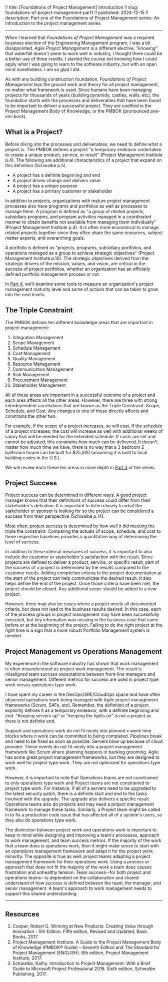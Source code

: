 !! title: [Foundations of Project Management] Introduction
!! slug: foundations-of-project-management-part1
!! published: 2024-12-15
!! description: Part one of the Foundations of Project Management series: An introduction to the project management series

---

When I learned that _Foundations of Project Management_ was a required business elective of the
Engineering Management program, I was a bit disappointed. _Agile Project Management_ is a different
elective; _"knowing"_ that waterfall doesn't seem to work well in industry, I thought there could be
a better use of three credits. I started the course not knowing how I could apply what I was going
to learn to the software industry, but with an open mind nonetheless. I am so glad I did.

As with any building construction foundation, _Foundations of Project Management_ lays the ground
work and theory for all project management, no matter what framework is used. Since humans have been
managing projects for thousands of years (building pyramids, castles, walls, etc), the foundation
starts with the processes and deliverables that have been found to be important to deliver a
successful project. They are codified in the Project Management Body of Knowledge, or the PMBOK
(pronounced _pee-em-bock_).


## What is a Project?

Before diving into the processes and deliverables, we need to define what a project is. The PMBOK
defines a project "a temporary endeavor undertaken to create a unique product, service, or result"
(Project Management Institute p.4). The following are additional characteristics of a project that
expand on this definition (Schwalbe p.5).

- A project has a definite beginning and end
- A project drives change and delivers value
- A project has a unique purpose
- A project has a primary customer or stakeholder

In addition to projects, organizations with mature project management processes also have programs
and portfolios as well as processes to manage them. A program is defined as "a group of related
projects, subsidiary programs, and program activities managed in a coordinated manner to obtain
benefits not available from managing them individually" (Project Management Institute p.4). It is
often more economical to manage related projects together since they often share the same resources,
subject matter experts, and overarching goals.

A portfolio is defined as "projects, programs, subsidiary portfolios, and operations managed as a
group to achieve strategic objectives" (Project Management Institute p.16). The strategic objectives
derived from the strategic drivers of the mission, values, and vision, are critical in the success
of project portfolios, whether an organization has an officially defined portfolio management
process or not.

In [Part 4](), we'll examine some tools to measure an organization's project management maturity
level and some of actions that can be taken to grow into the next levels.


## The Triple Constraint

The PMBOK defines ten different knowledge areas that are important in project management:

1. Integration Management
2. Scope Management
3. Schedule Management
4. Cost Management
5. Quality Management
6. Resource Management
7. Communication Management
8. Risk Management
9. Procurement Management
10. Stakeholder Management

All of these areas are important in a successful outcome of a project and each area affects all the
other areas. However, there are three with strong interdependent correlations that are known as the
Triple Constraint: Scope, Schedule, and Cost. Any changes to one of these directly affects and
constrains the other two.

For example, if the scope of a project increases, so will cost. If the schedule of a project
increases, the cost will increase as well with additional weeks of salary that will be needed for
the extended schedule. If costs are set and cannot be adjusted, this constrains how much can be
delivered. It doesn't matter how much time we have, there is no way that a 3 bedroom 2 bathroom
house can be built for $25,000 (assuming it is built to local building codes in the U.S.).

We will review each these ten areas in more depth in 
[Part 3](/posts/foundations-of-project-management-part3) of the series.


## Project Success

Project success can be determined in different ways. A good project manager knows that their
definitions of success could differ from their stakeholder's definition. It is important to listen
closely to what the stakeholder or sponsor is looking for so the project can be considered a success
from their perspective (Schwalbe p.14). 

Most often, project success is determined by how well it did meeting the triple the constraint.
Comparing the actuals of scope, schedule, and cost to there respective baselines provides a
quantitative way of determining the level of success.

In addition to these internal measures of success, it is important to also include the customer or
stakeholder's satisfaction with the result. Since projects are defined to deliver a product,
service, or specific result, part of the success of a project is determined by the results compared
to the customer needs. Adding completion criteria to the project documentation at the start of the
project can help communicate the desired result. It also helps define the end of the project. Once
those criteria have been met, the project should be closed. Any additional scope should be added to
a new project.

However, there may also be cases where a project meets all documented criteria, but does not lead to
the business results desired. In this case, each of the process groups in project management may
have been successfully executed, but key information was missing in the business case that came
before or at the beginning of the project. Failing to do the right project at the right time is a
sign that a more robust Portfolio Management system is needed.


## Project Management vs Operations Management

My experience in the software industry has shown that work management is often misunderstood as
project work management. The result is misaligned team success expectations between front-line
managers and senior management. Different metrics for success are used in project type work versus
operations type work.

I have spent my career in the DevOps/SRE/CloudOps space and have often observed operations work
being managed with Agile project management frameworks (Scrum, SAFe, etc). Remember, the definition
of a project explicitly defines it as a temporary endeavor, with a definite beginning and end.
"Keeping servers up" or "keeping the lights on" is not a project as there is not definite end.

Support and operations work do not fit nicely into planned _x_ week time blocks where _n_ work can
be committed to being completed. Pipelines break and need to be fixed as soon as possible. Servers
blow up because of cloud provider. These events do not fit nicely into a project management
framework like Scrum where planning happens in backlog grooming. Agile has some great project
management frameworks, but they are designed to work well for project type work. They are not
optimized for operations type work. 

However, it is important to note that Operations teams are not constrained to only operations type
work and Project teams are not constrained to project type work. For instance, if all of a servers
need to be upgraded to the latest security patch, there is a definite start and end to the tasks
involved with the upgrade. The upgrade also delivers a specific result. Operations teams also do
projects and may need a project management framework to manage these tasks. Similarly, a Project
team might be called in to fix a production code issue that has affected all of a system's users, so
they also do operations type work. 

The distinction between project work and operations work is important to keep in mind while
designing and improving a team's processes, approach to work management, and team success metrics.
If the majority of the work that a team does is operations work, then it might make sense to start
with an operations management framework and adapt it for the project work minority. The opposite is
true as well: project teams adapting a project management framework for their operations work. Using
a process or approach that does not fit the majority of the work a team does causes frustration and
unhealthy tension. Team success--for both project and operations teams--is dependent on the
collaboration and shared understand of how success is defined between the team, the manager, and
senior management. A team's approach to work management needs to support this shared understanding.


---

## Resources

1. Cooper, Robert G. Winning at New Products: Creating Value through Innovation - 5th Edition. Fifth edition, Revised and Updated, Basic Books, 2017.
2. Project Management Institute. A Guide to the Project Management Body of Knowledge (PMBOK® Guide) – Seventh Edition and The Standard for Project Management (ENGLISH). 6th edition, Project Management Institute, 2017.
3. Schwalbe, Kathy. Introduction to Project Management: With a Brief Guide to Microsoft Project Professional 2016. Sixth edition, Schwalbe Publishing, 2017.

